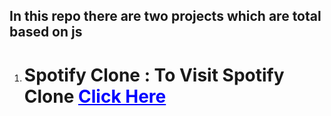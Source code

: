 ## In this repo there are two projects which are total based on js 
1. # Spotify Clone : To Visit Spotify Clone <a style="color:blue;text-align:center" href="https://www.spotifybychirag.freewebhostmost.com/">Click Here</a>
